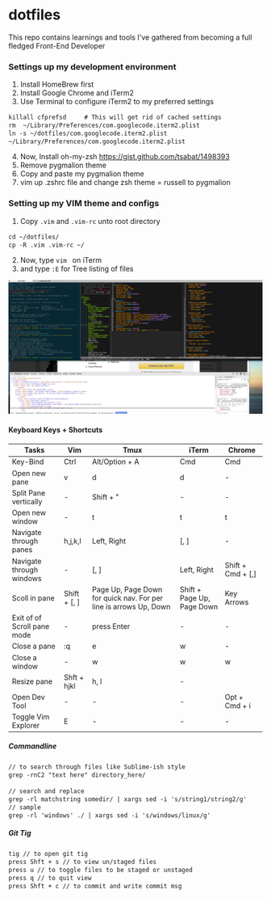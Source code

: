 dotfiles
=======================

This repo contains learnings and tools I've gathered from becoming a full fledged Front-End Developer

### Settings up my development environment
1. Install HomeBrew first
2. Install Google Chrome and iTerm2
3. Use Terminal to configure iTerm2 to my preferred settings

```
killall cfprefsd     # This will get rid of cached settings
rm  ~/Library/Preferences/com.googlecode.iterm2.plist
ln -s ~/dotfiles/com.googlecode.iterm2.plist ~/Library/Preferences/com.googlecode.iterm2.plist
```

4. Now, Install oh-my-zsh https://gist.github.com/tsabat/1498393
5. Remove pygmalion theme
6. Copy and paste my pygmalion theme 
7. vim up .zshrc file and change zsh theme = russell to pygmalion

### Setting up my VIM theme and configs
1. Copy ```.vim``` and ```.vim-rc``` unto root directory
```
cd ~/dotfiles/
cp -R .vim .vim-rc ~/
```
2. Now, type ```vim ``` on iTerm
3. and type ```:E``` for Tree listing of files

![Alt devenvironemnt](devenvironment.png)
#### Keyboard Keys + Shortcuts
Tasks | Vim | Tmux | iTerm | Chrome
--- | --- | --- | --- | ---
Key-Bind | Ctrl | Alt/Option + A | Cmd | Cmd
Open new pane | v | d | d | -
Split Pane vertically | - | Shift + " | - | -
Open new window | - | t | t | t
Navigate through panes | h,j,k,l | Left, Right | [, ] | -
Navigate through windows | - | [, ] | Left, Right | Shift + Cmd + [,]
Scoll in pane | Shift + [, ] | Page Up, Page Down for quick nav. For per line is arrows Up, Down | Shift + Page Up, Page Down | Key Arrows
Exit of of Scroll pane mode | - | press Enter | - | -
Close a pane | :q | e | w | -
Close a window | - | w | w | w
Resize pane | Shft + hjkl | h, l | -
Open Dev Tool | - | - | - | Opt + Cmd + i
Toggle Vim Explorer | E | - | - | -

##### Commandline 
```
// to search through files like Sublime-ish style
grep -rnC2 "text here" directory_here/

// search and replace
grep -rl matchstring somedir/ | xargs sed -i 's/string1/string2/g'
// sample
grep -rl 'windows' ./ | xargs sed -i 's/windows/linux/g'
```
##### Git Tig
```
tig // to open git tig
press Shft + s // to view un/staged files
press u // to toggle files to be staged or unstaged
press q // to quit view
press Shft + c // to commit and write commit msg
```
